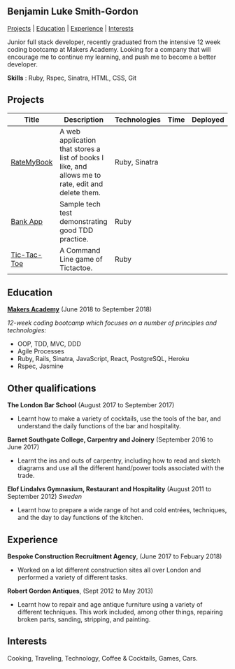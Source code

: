 ## Benjamin Luke Smith-Gordon

[Projects](#projects) | [Education](#education) | [Experience](#experience) | [Interests](#interests)


Junior full stack developer, recently graduated from the intensive 12 week coding bootcamp at Makers Academy. Looking for a company that will encourage me to continue my learning, and push me to become a better developer.


**Skills** : Ruby, Rspec, Sinatra, HTML, CSS, Git

## Projects

Title  | Description                              | Technologies  | Time    | Deployed  |
------ | ------------------------------    | ------------- | ------- | --------- |
[RateMyBook](https://github.com/Ben-893/RateMyBook) | A web application that stores a list of books I like, and allows me to rate, edit and delete them. | Ruby, Sinatra | |
[Bank App](https://github.com/Ben-893/bank_app) | Sample tech test demonstrating good TDD practice. | Ruby | |
[Tic-Tac-Toe](https://github.com/Ben-893/tic-tac-toe) | A Command Line game of Tictactoe. | Ruby | |


## Education

**[Makers Academy](http://www.makersacademy.com/curriculum/)** (June 2018 to September 2018)

*12-week coding bootcamp which focuses on a number of principles and technologies:*

- OOP, TDD, MVC, DDD
- Agile Processes
- Ruby, Rails, Sinatra, JavaScript, React, PostgreSQL, Heroku
- Rspec, Jasmine


## Other qualifications

**The London Bar School** (August 2017 to September 2017)

- Learnt how to make a variety of cocktails, use the tools of the bar, and understand the daily functions of the bar and hospitality. 

**Barnet Southgate College, Carpentry and Joinery** (September 2016 to June 2017)

- Learnt the ins and outs of carpentry, including how to read and sketch diagrams and use all the different hand/power tools associated with the trade.

**Elof Lindalvs Gymnasium, Restaurant and Hospitality** (August 2011 to September 2012)
*Sweden*
- Learnt how to prepare a wide range of hot and cold entrées, techniques, and the day to day functions of the kitchen.

## Experience

**Bespoke Construction Recruitment Agency**, (June 2017 to Febuary 2018)

- Worked on a lot different construction sites all over London and performed a variety of different tasks.

**Robert Gordon Antiques**, (Sept 2012 to May 2013)   

- Learnt how to repair and age antique furniture using a variety of different techniques. This work included, among other things, repairing broken parts, sanding, stripping, and painting.

## Interests

Cooking, Traveling, Technology, Coffee & Cocktails, Games, Cars.


  
 
